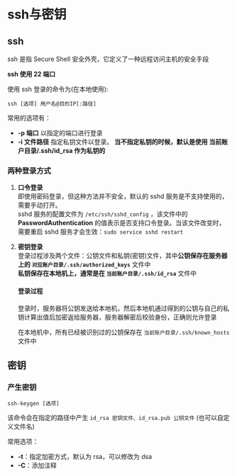 # ssh与密钥
## ssh
ssh 是指 Secure Shell 安全外壳，它定义了一种远程访问主机的安全手段  

**ssh 使用 22 端口**  

使用 ssh 登录的命令为(在本地使用):  
``` Shell
ssh [选项] 用户名@目的IP[:路径]
```

常用的选项有：  
* **-p 端口** 以指定的端口进行登录  
* **-i 文件路径** 指定私钥文件以登录。
  **当不指定私钥的时候，默认是使用 当前账户目录/.ssh/id_rsa 作为私钥的**


### 两种登录方式
1. **口令登录**  
   即使用密码登录，但这种方法并不安全，默认的 sshd 服务是不支持使用的，需要手动打开。  
   sshd 服务的配置文件为 `/etc/ssh/sshd_config` ，该文件中的 **PasswordAuthentication** 的值表示是否支持口令登录。当该文件改变时，需要重启 sshd 服务才会生效：`sudo service sshd restart`  
2. **密钥登录**  
   登录过程涉及两个文件：公钥文件和私钥(密钥)文件，其中**公钥保存在服务器上的 `对应账户目录/.ssh/authorized_keys`** 文件中  
   **私钥保存在本地机上，通常是在 `当前账户目录/.ssh/id_rsa`** 文件中  
   #### 登录过程
   登录时，服务器将公钥发送给本地机，然后本地机通过得到的公钥与自己的私钥计算出值后加密返给服务器，服务器解密后校验身份，正确则允许登录  
   
   在本地机中，所有已经被识别过的公钥保存在 `当前账户目录/.ssh/known_hosts` 文件中

## 密钥
### 产生密钥
``` Shell
ssh-keygen [选项]
```
该命令会在指定的路径中产生 `id_rsa 密钥文件、id_rsa.pub 公钥文件` (也可以自定义文件名)  

常用选项：  
* **-t**：指定加密方式，默认为 rsa，可以修改为 dsa  
* **-C**：添加注释